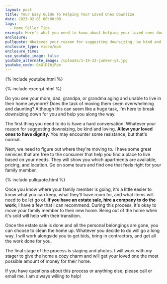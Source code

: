```yaml
---
layout: post
title: Your Easy Guide To Helping Your Loved Ones Downsize
date: 2023-02-01 00:00:00
tags:
  - Home Seller Tips
excerpt: Here’s what you need to know about helping your loved ones downsize.
enclosure:
pullquote: Whatever your reason for suggesting downsizing, be kind and loving.
enclosure_type: video/mp4
enclosure_time:
use_youtube_image: false
youtube_alternate_image: /uploads/1-19-23-junker-yt.jpg
youtube_code: QxGlD1bjPpo
---
```

{% include youtube.html %}

{% include excerpt.html %}

Do you see your mom, dad, grandpa, or grandma aging and unable to live in their home anymore? Does the task of moving them seem overwhelming and daunting? Although this can seem like a huge task, I'm here to break downsizing down for you and help you along the way.

The first thing you need to do is have a hard conversation. Whatever your reason for suggesting downsizing, be kind and loving. **Allow your loved ones to have dignity.** You may encounter some resistance, but that's normal.&nbsp;

Next, we need to figure out where they're moving to. I have some great services that are free to the consumer that help you find a place to live based on your needs. They will show you which apartments are available, pricing, and location. Go on some tours and find one that feels right for your family member.

{% include pullquote.html %}

Once you know where your family member is going, it's a little easier to know what you can keep, what they'll have room for, and what items will need to be let go of. **If you have an estate sale, hire a company to do the work**; I have a few that I can recommend. During this process, it's okay to move your family member to their new home. Being out of the home when it's sold will help with their transition.&nbsp;

Once the estate sale is done and all the personal belongings are gone, you can choose to clean the home up. Whatever you decide to do will go a long way. I will work alongside you to get bids, bring in contractors, and get all the work done for you.&nbsp;

The final stage of the process is staging and photos. I will work with my stager to give the home a cozy charm and will get your loved one the most possible amount of money for their home.

If you have questions about this process or anything else, please call or email me. I am always willing to help!